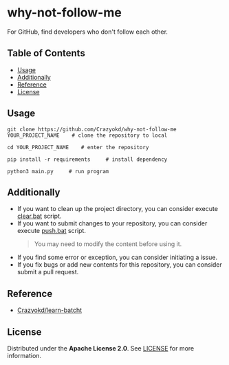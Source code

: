 # why-not-follow-me
For GitHub, find developers who don't follow each other.

## Table of Contents
- [Usage](#Usage)
- [Additionally](#Additionally)
- [Reference](#Reference)
- [License](#License)

## Usage
```shell
git clone https://github.com/Crazyokd/why-not-follow-me YOUR_PROJECT_NAME    # clone the repository to local

cd YOUR_PROJECT_NAME    # enter the repository

pip install -r requirements     # install dependency

python3 main.py     # run program
```

## Additionally
- If you want to clean up the project directory, you can consider execute [clear.bat](clear.bat) script.
- If you want to submit changes to your repository, you can consider execute [push.bat](push.bat) script.
    > You may need to modify the content before using it.
- If you find some error or exception, you can consider initiating a issue.
- If you fix bugs or add new contents for this repository, you can consider submit a pull request.

## Reference
- [Crazyokd/learn-batcht](https://github.com/Crazyokd/learn-batch)

## License
Distributed under the **Apache License 2.0**. See [LICENSE](LICENSE) for more information.